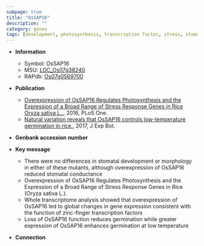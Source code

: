 ```yaml
---
subpage: true
title: "OsSAP16"
description: ""
category: genes
tags: [development, photosynthesis, transcription factor, stress, stomatal, stress response, temperature]
---
```


* **Information**  
    + Symbol: OsSAP16  
    + MSU: [LOC_Os07g38240](http://rice.plantbiology.msu.edu/cgi-bin/ORF_infopage.cgi?orf=LOC_Os07g38240)  
    + RAPdb: [Os07g0569700](http://rapdb.dna.affrc.go.jp/viewer/gbrowse_details/irgsp1?name=Os07g0569700)  

* **Publication**  
    + [Overexpression of OsSAP16 Regulates Photosynthesis and the Expression of a Broad Range of Stress Response Genes in Rice Oryza sativa L..](http://www.ncbi.nlm.nih.gov/pubmed?term=Overexpression+of+OsSAP16+Regulates+Photosynthesis+and+the+Expression+of+a+Broad+Range+of+Stress+Response+Genes+in+Rice+Oryza+sativa+L..%5BTitle%5D), 2016, PLoS One.
    + [Natural variation reveals that OsSAP16 controls low-temperature germination in rice.](http://www.ncbi.nlm.nih.gov/pubmed?term=Natural+variation+reveals+that+OsSAP16+controls+low-temperature+germination+in+rice.%5BTitle%5D), 2017, J Exp Bot.

* **Genbank accession number**  

* **Key message**  
    + There were no differences in stomatal development or morphology in either of these mutants, although overexpression of OsSAP16 reduced stomatal conductance
    + Overexpression of OsSAP16 Regulates Photosynthesis and the Expression of a Broad Range of Stress Response Genes in Rice (Oryza sativa L.).
    + Whole transcriptome analysis showed that overexpression of OsSAP16 led to global changes in gene expression consistent with the function of zinc-finger transcription factors
    + Loss of OsSAP16 function reduces germination while greater expression of OsSAP16 enhances germination at low temperature

* **Connection**  




